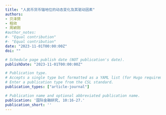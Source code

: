 ```yaml
---
title: "人民币货币锚地位的动态变化及其驱动因素"
authors:
- 贝泽赟
- 程欣
- 周颖刚
#author_notes:
#- "Equal contribution"
#- "Equal contribution"
date: "2023-11-01T00:00:00Z"
doi: ""

# Schedule page publish date (NOT publication's date).
publishDate: "2023-11-01T00:00:00Z"

# Publication type.
# Accepts a single type but formatted as a YAML list (for Hugo requirements).
# Enter a publication type from the CSL standard.
publication_types: ["article-journal"]

# Publication name and optional abbreviated publication name.
publication: '国际金融研究, 10:16-27.'
publication_short: ''
---
```


